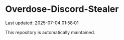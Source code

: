 # Overdose-Discord-Stealer

Last updated: 2025-07-04 01:58:01

This repository is automatically maintained.

